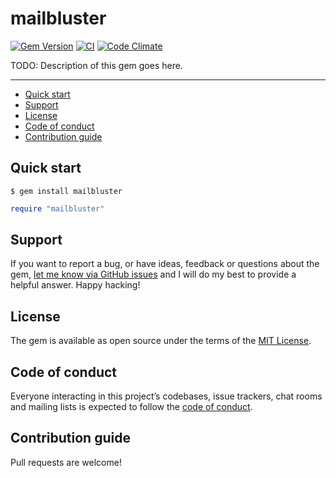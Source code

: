 # mailbluster

[![Gem Version](https://badge.fury.io/rb/mailbluster.svg)](https://rubygems.org/gems/mailbluster)
[![CI](https://github.com/tanaylakhani/mailbluster-ruby/actions/workflows/ci.yml/badge.svg)](https://github.com/tanaylakhani/mailbluster-ruby/actions/workflows/ci.yml)
[![Code Climate](https://codeclimate.com/github/tanaylakhani/mailbluster-ruby/badges/gpa.svg)](https://codeclimate.com/github/tanaylakhani/mailbluster-ruby)

TODO: Description of this gem goes here.

---

- [Quick start](#quick-start)
- [Support](#support)
- [License](#license)
- [Code of conduct](#code-of-conduct)
- [Contribution guide](#contribution-guide)

## Quick start

```
$ gem install mailbluster
```

```ruby
require "mailbluster"
```

## Support

If you want to report a bug, or have ideas, feedback or questions about the gem, [let me know via GitHub issues](https://github.com/tanaylakhani/mailbluster-ruby/issues/new) and I will do my best to provide a helpful answer. Happy hacking!

## License

The gem is available as open source under the terms of the [MIT License](LICENSE.txt).

## Code of conduct

Everyone interacting in this project’s codebases, issue trackers, chat rooms and mailing lists is expected to follow the [code of conduct](CODE_OF_CONDUCT.md).

## Contribution guide

Pull requests are welcome!

